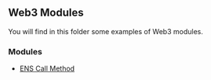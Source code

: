 ## Web3 Modules

You will find in this folder some examples of Web3 modules.

### Modules

- [ENS Call Method](modules/ens-call)
